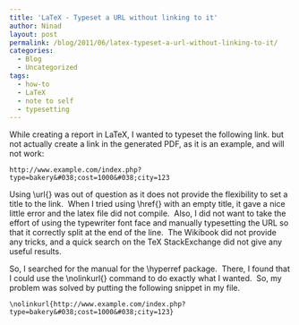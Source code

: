 ```yaml
---
title: 'LaTeX - Typeset a URL without linking to it'
author: Ninad
layout: post
permalink: /blog/2011/06/latex-typeset-a-url-without-linking-to-it/
categories:
  - Blog
  - Uncategorized
tags:
  - how-to
  - LaTeX
  - note to self
  - typesetting
---
```

While creating a report in LaTeX, I wanted to typeset the following link. but not actually create a link in the generated PDF, as it is an example, and will not work:

`http://www.example.com/index.php?type=bakery&#038;cost=1000&#038;city=123`

Using \url{} was out of question as it does not provide the flexibility to set a title to the link.  When I tried using \href{} with an empty title, it gave a nice little error and the latex file did not compile.  Also, I did not want to take the effort of using the typewriter font face and manually typesetting the URL so that it correctly split at the end of the line.  The Wikibook did not provide any tricks, and a quick search on the TeX StackExchange did not give any useful results.

So, I searched for the manual for the \hyperref package.  There, I found that I could use the \nolinkurl{} command to do exactly what I wanted.  So, my problem was solved by putting the following snippet in my file.

`\nolinkurl{http://www.example.com/index.php?type=bakery&#038;cost=1000&#038;city=123}`
